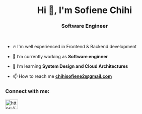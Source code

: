 <h1 align="center">Hi 👋, I'm Sofiene Chihi</h1>
<h3 align="center">Software Engineer</h3>

<br>

- 🔥 I'm well experienced in Frontend & Backend development
  
- 🔭 I’m currently working as **Software enginner**

- 🌱 I’m learning **System Design and Cloud Architectures**

- 📫 How to reach me **chihisofiene2@gmail.com**
  
<h3 align="left">Connect with me:</h3>
<p align="left">
<a href="https://www.linkedin.com/in/sofiene-chihi/" target="blank"><img align="center" src="https://raw.githubusercontent.com/rahuldkjain/github-profile-readme-generator/master/src/images/icons/Social/linked-in-alt.svg" alt="https://www.linkedin.com/in/sofiene-chihi/" height="30" width="40" /></a>
</p>

